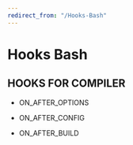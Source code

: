 ```yaml
---
redirect_from: "/Hooks-Bash"
---
```


# Hooks Bash

## HOOKS FOR COMPILER

- ON_AFTER_OPTIONS

- ON_AFTER_CONFIG

- ON_AFTER_BUILD
